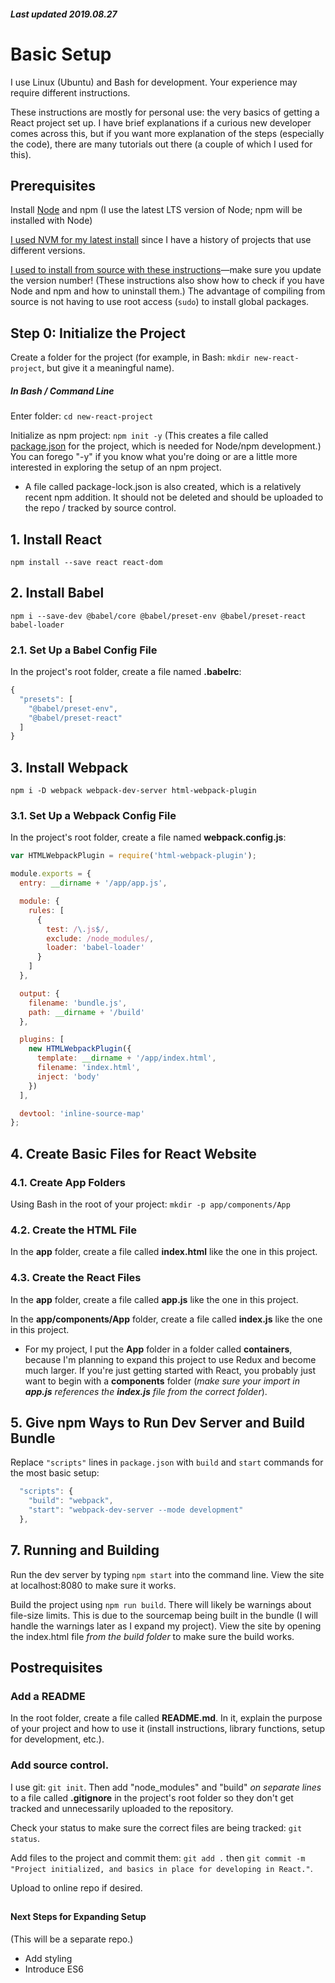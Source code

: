 ##### Last updated 2019.08.27

# Basic Setup

I use Linux (Ubuntu) and Bash for development. Your experience may require different instructions.

These instructions are mostly for personal use: the very basics of getting a React project set up. I have brief explanations if a curious new developer comes across this, but if you want more explanation of the steps (especially the code), there are many tutorials out there (a couple of which I used for this).

## Prerequisites

Install [Node](https://nodejs.org/) and npm (I use the latest LTS version of Node; npm will be installed with Node)

[I used NVM for my latest install](https://hackernoon.com/how-to-install-node-js-on-ubuntu-16-04-18-04-using-nvm-node-version-manager-668a7166b854) since I have a history of projects that use different versions.

[I used to install from source with these instructions](https://gist.github.com/toastynerd/d3e563522977f6750c32)—make sure you update the version number! (These instructions also show how to check if you have Node and npm and how to uninstall them.) The advantage of compiling from source is not having to use root access (`sudo`) to install global packages.

## Step 0: Initialize the Project

Create a folder for the project (for example, in Bash: `mkdir new-react-project`, but give it a meaningful name).

##### In Bash / Command Line

Enter folder: `cd new-react-project`

Initialize as npm project: `npm init -y` (This creates a file called [package.json](https://docs.npmjs.com/files/package.json) for the project, which is needed for Node/npm development.) You can forego "-y" if you know what you're doing or are a little more interested in exploring the setup of an npm project.

* A file called package-lock.json is also created, which is a relatively recent npm addition. It should not be deleted and should be uploaded to the repo / tracked by source control.

## 1. Install React

`npm install --save react react-dom`

## 2. Install Babel

`npm i --save-dev @babel/core @babel/preset-env @babel/preset-react babel-loader`

### 2.1. Set Up a Babel Config File

In the project's root folder, create a file named **.babelrc**:

```javascript
{
  "presets": [
    "@babel/preset-env",
    "@babel/preset-react"
  ]
}
```

## 3. Install Webpack

`npm i -D webpack webpack-dev-server html-webpack-plugin`

### 3.1. Set Up a Webpack Config File

In the project's root folder, create a file named **webpack.config.js**:

```javascript
var HTMLWebpackPlugin = require('html-webpack-plugin');

module.exports = {
  entry: __dirname + '/app/app.js',

  module: {
    rules: [
      {
        test: /\.js$/,
        exclude: /node_modules/,
        loader: 'babel-loader'
      }
    ]
  },

  output: {
    filename: 'bundle.js',
    path: __dirname + '/build'
  },

  plugins: [
    new HTMLWebpackPlugin({
      template: __dirname + '/app/index.html',
      filename: 'index.html',
      inject: 'body'
    })
  ],

  devtool: 'inline-source-map'
};
```

## 4. Create Basic Files for React Website

### 4.1. Create App Folders

Using Bash in the root of your project: `mkdir -p app/components/App`

### 4.2. Create the HTML File

In the **app** folder, create a file called **index.html** like the one in this project.

### 4.3. Create the React Files

In the **app** folder, create a file called **app.js** like the one in this project.

In the **app/components/App** folder, create a file called **index.js** like the one in this project.

* For my project, I put the **App** folder in a folder called **containers**, because I'm planning to expand this project to use Redux and become much larger. If you're just getting started with React, you probably just want to begin with a **components** folder (_make sure your import in **app.js** references the **index.js** file from the correct folder_).

## 5. Give npm Ways to Run Dev Server and Build Bundle

Replace `"scripts"` lines in `package.json` with `build` and `start` commands for the most basic setup:

```javascript
  "scripts": {
    "build": "webpack",
    "start": "webpack-dev-server --mode development"
  },
```

## 7. Running and Building

Run the dev server by typing `npm start` into the command line. View the site at localhost:8080 to make sure it works.

Build the project using `npm run build`. There will likely be warnings about file-size limits. This is due to the sourcemap being built in the bundle (I will handle the warnings later as I expand my project). View the site by opening the index.html file _from the build folder_ to make sure the build works.

## Postrequisites

### Add a README

In the root folder, create a file called **README.md**. In it, explain the purpose of your project and how to use it (install instructions, library functions, setup for development, etc.).

### Add source control.

I use git: `git init`. Then add "node_modules" and "build" _on separate lines_ to a file called **.gitignore** in the project's root folder so they don't get tracked and unnecessarily uploaded to the repository.

Check your status to make sure the correct files are being tracked: `git status`.

Add files to the project and commit them: `git add .` then `git commit -m "Project initialized, and basics in place for developing in React."`.

Upload to online repo if desired.

##

#### Next Steps for Expanding Setup

(This will be a separate repo.)

* Add styling
* Introduce ES6
